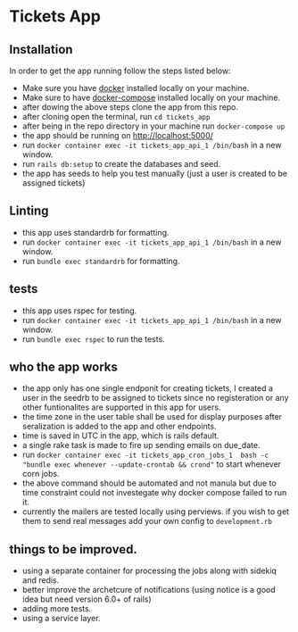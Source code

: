 # Tickets App

## Installation
In order to get the app running follow the steps listed below:
* Make sure you have [docker](https://docs.docker.com/engine/install/) installed locally on your machine.
* Make sure to have [docker-compose](https://docs.docker.com/compose/install/) installed locally on your machine.
* after dowing the above steps clone the app from this repo.
* after cloning open the terminal, run `cd tickets_app`
* after being in the repo directory in your machine run `docker-compose up`
* the app should be running on [http://localhost:5000/](http://localhost:5000/)
* run `docker container exec -it tickets_app_api_1 /bin/bash` in a new window.
* run `rails db:setup` to create the databases and seed.
* the app has seeds to help you test manually (just a user is created to be assigned tickets)

## Linting

* this app uses standardrb for formatting.
* run `docker container exec -it tickets_app_api_1 /bin/bash` in a new window.
* run `bundle exec standardrb` for formatting.

## tests
* this app uses rspec for testing.
* run `docker container exec -it tickets_app_api_1 /bin/bash` in a new window.
* run `bundle exec rspec` to run the tests.

## who the app works

* the app only has one single endponit for creating tickets, I created a user in the seedrb to be assigned to tickets since no registeration
   or any other funtionalites are supported in this app for users.
* the time zone in the user table shall be used for display purposes after seralization is added to the app and other endpoints.
* time is saved in  UTC in the app, which is rails default.
* a single rake task is made to fire up sending emails on due_date.
* run `docker container exec -it tickets_app_cron_jobs_1  bash -c "bundle exec whenever --update-crontab && crond"` to start whenever corn jobs.
* the above command should be automated and not manula but due to time constraint could not investegate why docker compose failed to run it.
* currently the mailers are tested locally using perviews. if you wish to get them to send real messages add your own config to `development.rb`
## things to be improved.
* using a separate container for processing the jobs along with sidekiq and redis.
* better improve the archetcure of notifications (using notice is a good idea but need version 6.0+ of rails)
* adding more tests.
* using a service layer.
